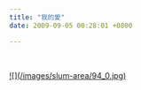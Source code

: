 ```yaml
---
title: "我的愛"
date: 2009-09-05 00:28:01 +0800

---
```

<p>&nbsp;</p><p><a href="http://9.blog.xuite.net/9/a/8/f/10971305/blog_112520/txt/26553713/0.jpg">![](/images/slum-area/94_0.jpg)</a><br /><br /></p>
